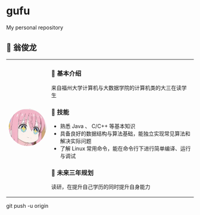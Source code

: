 # gufu
My personal repository
## 👤 翁俊龙

<table>
<tr>
<td width="100px">
  <img src="./assets/images.jpg"" alt="avatar" width="180" style="border-radius: 50%;"/>
</td>
<td>

### 📝 基本介绍
来自福州大学计算机与大数据学院的计算机类的大三在读学生

### 🚀 技能
- 熟悉 Java 、 C/C++ 等基本知识
- 具备良好的数据结构与算法基础，能独立实现常见算法和解决实际问题
- 了解 Linux 常用命令，能在命令行下进行简单编译、运行与调试



### 🎯 未来三年规划
读研，在提升自己学历的同时提升自身能力

</td>
</tr>
</table>
git push -u origin
